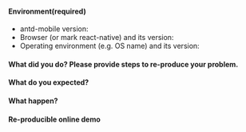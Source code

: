 <!-- Issue Template -->

<!--
用法咨询，建议通过以下渠道，官方 issues 目前没有足够精力提供此类咨询服务：

1. [Stack Overflow](http://stackoverflow.com/questions/tagged/antd)
2. [Segment Fault](https://segmentfault.com/t/antd)（中文）

如果是报告 bug，请按照下列格式书写，并务必提供复现步骤，否则恕难解决，感谢您的支持。
-->

#### Environment(required)

- antd-mobile version:
- Browser (or mark react-native) and its version:
- Operating environment (e.g. OS name) and its version:

#### What did you do? Please provide steps to re-produce your problem.

<!-- e.g. What components are imported and what configurations are made -->

#### What do you expected?

<!-- e.g. It works fine as official website -->

#### What happen?

<!-- e.g. Style is not as expected. (And it will be better to provide screenshot) -->

#### Re-producible online demo

<!--
  Compile or tool configuration issues: Put the sample code on GitHub/Coding.net, so we can figure it out.
  Runtime issues: Please fork https://codepen.io/warmhug/pen/bwRPvx to re-produce you issue.
 -->
